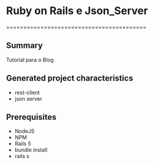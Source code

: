 # Ruby on Rails e Json_Server
=========================================

Summary
-------
Tutorial para o Blog

Generated project characteristics
-------------------------

* rest-client
* json server

Prerequisites
-------------

- NodeJS
- NPM
- Rails 5
- bundle install
- rails s
